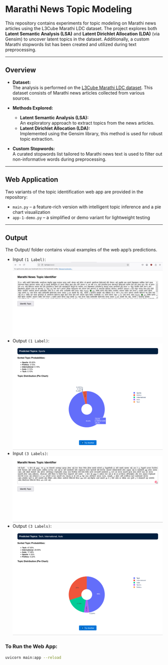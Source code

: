 # Marathi News Topic Modeling

This repository contains experiments for topic modeling on Marathi news articles using the L3Cube Marathi LDC dataset. The project explores both **Latent Semantic Analysis (LSA)** and **Latent Dirichlet Allocation (LDA)** (via Gensim) to uncover latent topics in the dataset. Additionally, a custom Marathi stopwords list has been created and utilized during text preprocessing.

---

## Overview

- **Dataset:**  
  The analysis is performed on the [L3Cube Marathi LDC dataset](https://github.com/l3cube-pune/MarathiNLP/tree/main/L3Cube-MahaNews/LDC). This dataset consists of Marathi news articles collected from various sources.

- **Methods Explored:**  
  - **Latent Semantic Analysis (LSA):**  
    An exploratory approach to extract topics from the news articles.
  - **Latent Dirichlet Allocation (LDA):**  
    Implemented using the Gensim library, this method is used for robust topic extraction.

- **Custom Stopwords:**  
  A curated stopwords list tailored to Marathi news text is used to filter out non-informative words during preprocessing.

---

## Web Application

Two variants of the topic identification web app are provided in the repository:

- `main.py` – a feature-rich version with intelligent topic inference and a pie chart visualization  
- `app-1-demo.py` – a simplified or demo variant for lightweight testing
---
## Output
The Output/ folder contains visual examples of the web app’s predictions.
- Input `(1 Label)`: ![Alt text](Output/Web-Input-1Label.jpg)
- Output `(1 Label)`: ![Alt text](Output/Web-Output-1Label.png)
- Input `(3 Labels)`: ![Alt text](Output/Web-Input-3Labels.png)
- Output `(3 Labels)`: ![Alt text](Output/Web-Output-3Labels.png)

### To Run the Web App:

```bash
uvicorn main:app --reload

